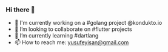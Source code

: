 ### Hi there 👋
- 🔭  I'm currently working on a #golang project @kondukto.io
- 👯  I’m looking to collaborate on #flutter projects
- 🌱  I’m currently learning #dartlang
- 📫  How to reach me: yusufeyisan@gmail.com


<!--
**yeyisan/yeyisan** is a ✨ _special_ ✨ repository because its `README.md` (this file) appears on your GitHub profile.

Here are some ideas to get you started:


- 🌱 I’m currently learning ...
- 👯 I’m looking to collaborate on ...
- 🤔 I’m looking for help with ...
- 💬 Ask me about ...
- 📫 How to reach me: ...
- 😄 Pronouns: ...
- ⚡ Fun fact: ...
-->
